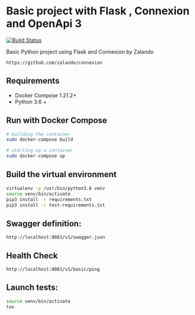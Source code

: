 # Basic project with Flask , Connexion and OpenApi 3

[![Build Status](https://travis-ci.org/kevinmmartins/python-flask-connexion-example-openapi3.svg?branch=master)](https://travis-ci.org/kevinmmartins/python-flask-connexion-example-openapi3)

Basic Python project using Flask and Connexion by Zalando

```http
https://github.com/zalando/connexion
```

## Requirements

* Docker Compose 1.21.2+
* Python 3.6 +

## Run with Docker Compose

```bash
# building the container
sudo docker-compose build

# starting up a container
sudo docker-compose up
```

## Build the virtual environment

```bash
virtualenv -p /usr/bin/python3.6 venv
source venv/bin/activate
pip3 install -r requirements.txt
pip3 install -r test-requirements.txt
```

## Swagger definition:

```http
http://localhost:8081/v1/swagger.json
```

## Health Check

```http
http://localhost:8081/v1/basic/ping
```

## Launch tests:

```bash
source venv/bin/activate
tox
```
